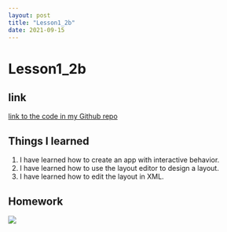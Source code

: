 ```yaml
---
layout: post
title: "Lesson1_2b"
date: 2021-09-15
---
```


# Lesson1_2b
## link
[link to the code in my Github repo](https://github.com/sharonzidi/cs5520_mobile_app_development)


## Things I learned
1. I have learned how to create an app with interactive behavior.
2. I have learned how to use the layout editor to design a layout.
3. I have learned how to edit the layout in XML.

## Homework

![](https://i.imgur.com/mqxRDfo.png)

